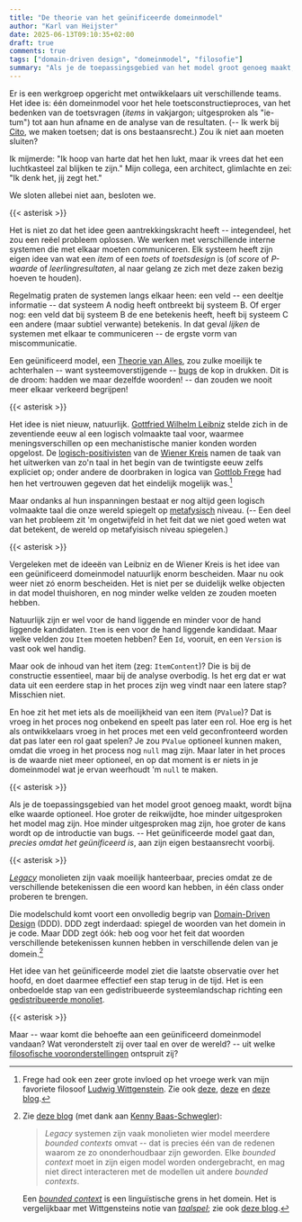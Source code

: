 ```yaml
---
title: "De theorie van het geünificeerde domeinmodel"
author: "Karl van Heijster"
date: 2025-06-13T09:10:35+02:00
draft: true
comments: true
tags: ["domain-driven design", "domeinmodel", "filosofie"]
summary: "Als je de toepassingsgebied van het model groot genoeg maakt, wordt bijna elke waarde optioneel. Hoe groter de reikwijdte, hoe minder uitgesproken het model mag zijn. Hoe minder uitgesproken mag zijn, hoe groter de kans wordt op de introductie van bugs. -- Het geünificeerde model gaat dan, *precies omdat het geünificeerd is*, aan zijn eigen bestaansrecht voorbij."
---
```


Er is een werkgroep opgericht met ontwikkelaars uit verschillende teams. Het idee is: één domeinmodel voor het hele toetsconstructieproces, van het bedenken van de toetsvragen (*items* in vakjargon; uitgesproken als "ie-tum") tot aan hun afname en de analyse van de resultaten. (-- Ik werk bij [Cito](https://cito.nl/), we maken toetsen; dat is ons bestaansrecht.) Zou ik niet aan moeten sluiten?


Ik mijmerde: "Ik hoop van harte dat het hen lukt, maar ik vrees dat het een luchtkasteel zal blijken te zijn." Mijn collega, een architect, glimlachte en zei: "Ik denk het, jij zegt het." 


We sloten allebei niet aan, besloten we.


{{< asterisk >}}


Het is niet zo dat het idee geen aantrekkingskracht heeft -- integendeel, het zou een reëel probleem oplossen. We werken met verschillende interne systemen die met elkaar moeten communiceren. Elk systeem heeft zijn eigen idee van wat een *item* of een *toets* of *toetsdesign* is (of *score* of *P-waarde* of *leerlingresultaten*, al naar gelang ze zich met deze zaken bezig hoeven te houden). 


Regelmatig praten de systemen langs elkaar heen: een veld -- een deeltje informatie -- dat systeem A nodig heeft ontbreekt bij systeem B. Of erger nog: een veld dat bij systeem B de ene betekenis heeft, heeft bij systeem C een andere (maar subtiel verwante) betekenis. In dat geval *lijken* de systemen met elkaar te communiceren -- de ergste vorm van miscommunicatie.


Een geünificeerd model, een [Theorie van Alles](https://nl.wikipedia.org/wiki/Theorie_van_alles "'Theorie van alles', Wikipedia"), zou zulke moeilijk te achterhalen -- want systeemoverstijgende -- [bugs](/tags/bugs/ "Blogs met de tag 'bugs'") de kop in drukken. Dit is de droom: hadden we maar dezelfde woorden! -- dan zouden we nooit meer elkaar verkeerd begrijpen!


{{< asterisk >}}


Het idee is niet nieuw, natuurlijk. [Gottfried Wilhelm Leibniz](https://plato.stanford.edu/entries/leibniz/ "'Gottfried Wilhelm Leibniz', Stanford Encyclopedia of Philosophy") stelde zich in de zeventiende eeuw al een logisch volmaakte taal voor, waarmee meningsverschillen op een mechanistische manier konden worden opgelost. De [logisch-positivisten](https://plato.stanford.edu/entries/logical-empiricism/ "'Logical Empiricism', Stanford Encyclopedia of Philosophy") van de [Wiener Kreis](https://plato.stanford.edu/entries/vienna-circle/ "'Vienna Circle', Stanford Encyclopedia of Philosophy") namen de taak van het uitwerken van zo'n taal in het begin van de twintigste eeuw zelfs expliciet op; onder andere de doorbraken in logica van [Gottlob Frege](https://plato.stanford.edu/entries/frege/ "'Gottlob Frege', Stanford Encyclopedia of Philosophy") had hen het vertrouwen gegeven dat het eindelijk mogelijk was.[^1]


Maar ondanks al hun inspanningen bestaat er nog altijd geen logisch volmaakte taal die onze wereld spiegelt op [metafysisch](https://plato.stanford.edu/entries/metaphysics/ "'Metaphysics', Stanford Encyclopedia of Philosophy") niveau. (-- Een deel van het probleem zit 'm ongetwijfeld in het feit dat we niet goed weten wat dat betekent, de wereld op metafyisisch niveau spiegelen.)


{{< asterisk >}}


Vergeleken met de ideeën van Leibniz en de Wiener Kreis is het idee van een geünificeerd domeinmodel natuurlijk enorm bescheiden. Maar nu ook weer niet zó enorm bescheiden. Het is niet per se duidelijk welke objecten in dat model thuishoren, en nog minder welke velden ze zouden moeten hebben.


Natuurlijk zijn er wel voor de hand liggende en minder voor de hand liggende kandidaten. `Item` is een voor de hand liggende kandidaat. Maar welke velden zou `Item` moeten hebben? Een `Id`, vooruit, en een `Version` is vast ook wel handig. 


Maar ook de inhoud van het item (zeg: `ItemContent`)? Die is bij de constructie essentieel, maar bij de analyse overbodig. Is het erg dat er wat data uit een eerdere stap in het proces zijn weg vindt naar een latere stap? Misschien niet. 


En hoe zit het met iets als de moeilijkheid van een item (`PValue`)? Dat is vroeg in het proces nog onbekend en speelt pas later een rol. Hoe erg is het als ontwikkelaars vroeg in het proces met een veld geconfronteerd worden dat pas later een rol gaat spelen? Je zou `PValue` optioneel kunnen maken, omdat die vroeg in het process nog `null` mag zijn. Maar later in het proces is de waarde niet meer optioneel, en op dat moment is er niets in je domeinmodel wat je ervan weerhoudt 'm `null` te maken.


{{< asterisk >}}


Als je de toepassingsgebied van het model groot genoeg maakt, wordt bijna elke waarde optioneel. Hoe groter de reikwijdte, hoe minder uitgesproken het model mag zijn. Hoe minder uitgesproken mag zijn, hoe groter de kans wordt op de introductie van bugs. -- Het geünificeerde model gaat dan, *precies omdat het geünificeerd is*, aan zijn eigen bestaansrecht voorbij.


{{< asterisk >}}


[*Legacy*](/tags/legacy-code/ "Blogs met de tag 'legacy code'") monolieten zijn vaak moeilijk hanteerbaar, precies omdat ze de verschillende betekenissen die een woord kan hebben, in één class onder proberen te brengen.


Die modelschuld komt voort een onvolledig begrip van [Domain-Driven Design](/tags/domain-driven-design/ "Blogs met de tag 'domain-driven design'") (DDD). DDD zegt inderdaad: spiegel de woorden van het domein in je code. Maar DDD zegt óók: heb oog voor het feit dat woorden verschillende betekenissen kunnen hebben in verschillende delen van je domein.[^2]


Het idee van het geünificeerde model ziet die laatste observatie over het hoofd, en doet daarmee effectief een stap terug in de tijd. Het is een onbedoelde stap van een gedistribueerde systeemlandschap richting een [gedistribueerde monoliet](https://www.techtarget.com/searchapparchitecture/tip/The-distributed-monolith-What-it-is-and-how-to-escape-it "'The distributed monolith: What it is and how to escape it', Tom Nolle @ TechTarget").


{{< asterisk >}}


Maar -- waar komt die behoefte aan een geünificeerd domeinmodel vandaan? Wat veronderstelt zij over taal en over de wereld? -- uit welke [filosofische vooronderstellingen](/blog/24/12/de-filosofische-geschiedenis-van-een-ontwerpkeuze/ "'De filosofische geschiedenis van een ontwerpkeuze'") ontspruit zij? 


[^1]: Frege had ook een zeer grote invloed op het vroege werk van mijn favoriete filosoof [Ludwig Wittgenstein](https://plato.stanford.edu/entries/wittgenstein/ "'Ludwig Wittgenstein', Stanford Encyclopedia of Philosophy"). Zie ook [deze](/blog/23/09/pseudofilosofische-onderzoekingen-i-en-ii/ "Pseudofilosofische onderzoekingen (I & II)"), [deze](/blog/23/12/logisch-filosofische-verhandeling/ "'Logisch-filosofische verhandeling'") en [deze blog](/blog/21/08/domain-driven-design-en-ludwig-wittgenstein/ "'Domain-Driven Design en Ludwig Wittgenstein'").

[^2]: Zie [deze blog](/blog/22/11/zes-dingen-die-ik-leerde-op-techorama/ "'Zes dingen die ik leerde op Techorama'") (met dank aan [Kenny Baas-Schwegler](https://weave-it.org/)): <blockquote><p>*Legacy* systemen zijn vaak monolieten wier model meerdere *bounded contexts* omvat -- dat is precies één van de redenen waarom ze zo ononderhoudbaar zijn geworden. Elke *bounded context* moet in zijn eigen model worden ondergebracht, en mag niet direct interacteren met de modellen uit andere *bounded contexts*.</p></blockquote>Een [*bounded context*](https://martinfowler.com/bliki/BoundedContext.html "'Bounded Context', Martin Fowler") is een linguïstische grens in het domein. Het is vergelijkbaar met Wittgensteins notie van [*taalspel*](https://en.wikipedia.org/wiki/Language_game_(philosophy) "'Language game (philosophy)', Wittgenstein"); zie ook [deze blog](/blog/21/08/domain-driven-design-en-ludwig-wittgenstein/ "'Domain-Driven Design en Ludwig Wittgenstein'").
